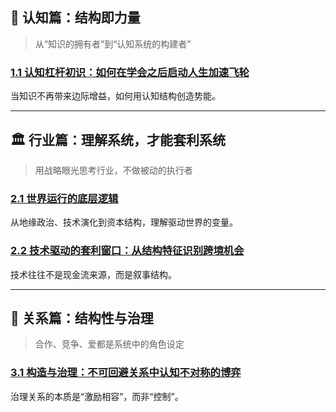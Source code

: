 ## 🧠 认知篇：结构即力量

> 从“知识的拥有者”到“认知系统的构建者”

### [1.1 认知杠杆初识：如何在学会之后启动人生加速飞轮](1.认知篇/1.1.认知杠杆初识：如何在学会之后启动人生加速飞轮.md)

当知识不再带来边际增益，如何用认知结构创造势能。

---

## 🏛 行业篇：理解系统，才能套利系统

> 用战略眼光思考行业，不做被动的执行者

### [2.1 世界运行的底层逻辑](2.行业篇/2.1.世界运行的底层逻辑.md)

从地缘政治、技术演化到资本结构，理解驱动世界的变量。

### [2.2 技术驱动的套利窗口：从结构特征识别跨境机会](2.行业篇/2.2.技术驱动的套利窗口：从结构特征识别跨境机会.md)

技术往往不是现金流来源，而是叙事结构。

---

## 👥 关系篇：结构性与治理

> 合作、竞争、爱都是系统中的角色设定

### [3.1 构造与治理：不可回避关系中认知不对称的博弈](3.关系篇/3.1.构造与治理：不可回避关系中认知不对称的博弈.md)

治理关系的本质是“激励相容”，而非“控制”。
